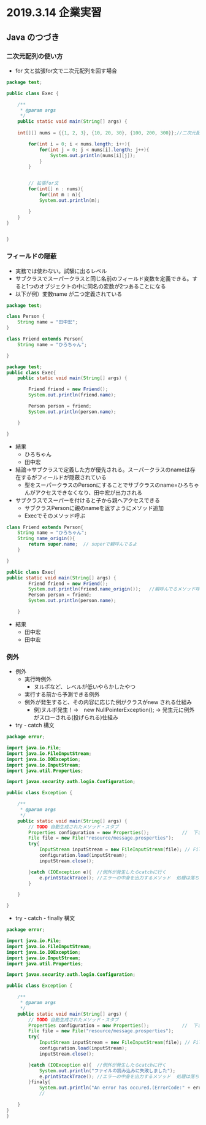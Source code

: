 # 2019.3.14 企業実習

## Java のつづき

### 二次元配列の使い方
- for 文と拡張for文で二次元配列を回す場合

```java
package test;

public class Exec {

	/**
	 * @param args
	 */
	public static void main(String[] args) {
	
	int[][] nums = {{1, 2, 3}, {10, 20, 30}, {100, 200, 300}};//二次元配列でだから！

		for(int i = 0; i < nums.length; i++){
			for(int j = 0; j < nums[i].length; j++){
				System.out.println(nums[i][j]);
			}
		}


		// 拡張for文
		for(int[] n : nums){
			for(int m : n){
			System.out.println(m);

		}
	}
}


}
```

### フィールドの隠蔽
- 実務では使わない。試験に出るレベル
- サブクラスでスーパークラスと同じ名前のフィールド変数を定義できる。すると1つのオブジェクトの中に同名の変数が2つあることになる
- 以下が例）変数name が二つ定義されている

```java
package test;

class Person {
	String name = "田中宏";
}

class Friend extends Person{
	String name = "ひろちゃん";

}

package test;
public class Exec{
	public static void main(String[] args) {

		Friend friend = new Friend();
		System.out.println(friend.name);

		Person person = friend;
		System.out.println(person.name);

	}

}

```
- 結果
	- ひろちゃん
	- 田中宏
- 結論→サブクラスで定義した方が優先される。スーパークラスのnameは存在するがフィールドが隠蔽されている
	- 型をスーパークラスのPersonにすることでサブクラスのname=ひろちゃんがアクセスできなくなり、田中宏が出力される
- サブクラスでスーパーを付けると子から親へアクセスできる
	- サブクラスPersonに親のnameを返すようにメソッド追加
	- Execでそのメソッド呼ぶ

```java
class Friend extends Person{
	String name = "ひろちゃん";
	String name_origin(){
		return super.name;	// superで親呼んでるよ
	}

}

public class Exec{
public static void main(String[] args) {
		Friend friend = new Friend();
		System.out.println(friend.name_origin());	//親呼んでるメソッド呼ぶよ
		Person person = friend;
		System.out.println(person.name);

	}
```
- 結果
	- 田中宏
	- 田中宏

### 例外
- 例外
	- 実行時例外
		- ヌルポなど、レベルが低いやらかしたやつ
	- 実行する前から予測できる例外
	- 例外が発生すると、その内容に応じた例がクラスがnew される仕組み
		- 例)ヌルポ発生！→　new NullPointerException(); → 発生元に例外がスローされる(投げられる)仕組み
- try - catch 構文

```java
package error;

import java.io.File;
import java.io.FileInputStream;
import java.io.IOException;
import java.io.InputStream;
import java.util.Properties;

import javax.security.auth.login.Configuration;

public class Exception {

	/**
	 * @param args
	 */
	public static void main(String[] args) {
		// TODO 自動生成されたメソッド・スタブ
		Properties configuration = new Properties();			//  下までファイルを読み込む際の定型文
		File file = new File("resource/message.prosperties");
		try{
			InputStream inputStream = new FileInputStream(file); // FileInputStreamは例外が発生する可能性があるからtry/catch文を書けとeclipseが教えてくれる
			configuration.load(inputStream);
			inputStream.close();

		}catch (IOException e){  //例外が発生したらcatchに行く
			e.printStackTrace(); //エラーの中身を出力するメソッド  処理は落ちていない そのため継続処理可能
		}

	}

}
```

- try - catch - finally 構文

```java
package error;

import java.io.File;
import java.io.FileInputStream;
import java.io.IOException;
import java.io.InputStream;
import java.util.Properties;

import javax.security.auth.login.Configuration;

public class Exception {

	/**
	 * @param args
	 */
	public static void main(String[] args) {
		// TODO 自動生成されたメソッド・スタブ
		Properties configuration = new Properties();			//  下までファイルを読み込む際の定型文
		File file = new File("resource/message.prosperties");
		try{
			InputStream inputStream = new FileInputStream(file); // FileInputStreamは例外が発生する可能性があるからtry/catch文を書けとeclipseが教えてくれる
			configuration.load(inputStream);
			inputStream.close();

		}catch (IOException e){  //例外が発生したらcatchに行く
			System.out.println("ファイルの読み込みに失敗しました");
			e.printStackTrace(); //エラーの中身を出力するメソッド  処理は落ちていない そのため継続処理可能
		}finaly{
			System.out.println("An error has occured.(ErrorCode:" + errCode + ")");
			//

	}
}
}
```
